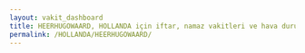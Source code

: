 ```yaml
---
layout: vakit_dashboard
title: HEERHUGOWAARD, HOLLANDA için iftar, namaz vakitleri ve hava durumu - ilçe/eyalet seç
permalink: /HOLLANDA/HEERHUGOWAARD/
---
```


<script type="text/javascript">
  var GLOBAL_COUNTRY = 'HOLLANDA';
  var GLOBAL_CITY = 'HEERHUGOWAARD';
  var GLOBAL_STATE = '';
  var lat = 72;
  var lon = 21;
</script>
